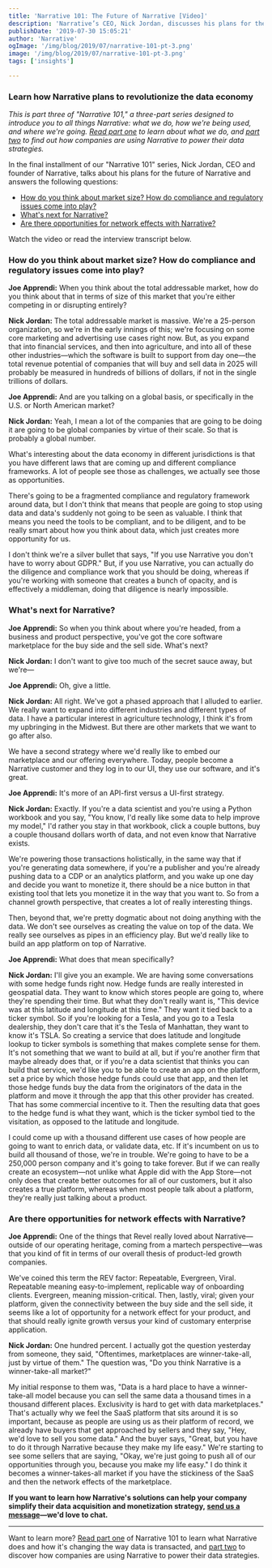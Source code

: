 ```yaml
---
title: 'Narrative 101: The Future of Narrative [Video]'
description: 'Narrative’s CEO, Nick Jordan, discusses his plans for the future of Narrative and the company''s potential to revolutionize the data economy.'
publishDate: '2019-07-30 15:05:21'
author: 'Narrative'
ogImage: '/img/blog/2019/07/narrative-101-pt-3.png'
image: '/img/blog/2019/07/narrative-101-pt-3.png'
tags: ['insights']

---
```

### Learn how Narrative plans to revolutionize the data economy

_This is part three of "Narrative 101," a three-part series designed to introduce you to all things Narrative: what we do, how we're being used, and where we're going. [Read part one](/blog/narrative-101-what-is-narrative) to learn about what we do, and [part two](/blog/narrative-101-how-are-companies-using-narrative) to find out how companies are using Narrative to power their data strategies._

In the final installment of our "Narrative 101" series, Nick Jordan, CEO and founder of Narrative, talks about his plans for the future of Narrative and answers the following questions:

* [How do you think about market size? How do compliance and regulatory issues come into play?](#market-size)
* [What's next for Narrative?](#whats-next)
* [Are there opportunities for network effects with Narrative?](#network-effects)

Watch the video or read the interview transcript below.

### How do you think about market size? How do compliance and regulatory issues come into play?

**Joe Apprendi:** When you think about the total addressable market, how do you think about that in terms of size of this market that you're either competing in or disrupting entirely?

**Nick Jordan:** The total addressable market is massive. We're a 25-person organization, so we're in the early innings of this; we're focusing on some core marketing and advertising use cases right now. But, as you expand that into financial services, and then into agriculture, and into all of these other industries—which the software is built to support from day one—the total revenue potential of companies that will buy and sell data in 2025 will probably be measured in hundreds of billions of dollars, if not in the single trillions of dollars.

**Joe Apprendi:** And are you talking on a global basis, or specifically in the U.S. or North American market?

**Nick Jordan:** Yeah, I mean a lot of the companies that are going to be doing it are going to be global companies by virtue of their scale. So that is probably a global number.

What's interesting about the data economy in different jurisdictions is that you have different laws that are coming up and different compliance frameworks. A lot of people see those as challenges, we actually see those as opportunities.

There's going to be a fragmented compliance and regulatory framework around data, but I don't think that means that people are going to stop using data and data's suddenly not going to be seen as valuable. I think that means you need the tools to be compliant, and to be diligent, and to be really smart about how you think about data, which just creates more opportunity for us.

I don't think we're a silver bullet that says, "If you use Narrative you don't have to worry about GDPR." But, if you use Narrative, you can actually do the diligence and compliance work that you should be doing, whereas if you're working with someone that creates a bunch of opacity, and is effectively a middleman, doing that diligence is nearly impossible.

### What's next for Narrative?

**Joe Apprendi:** So when you think about where you're headed, from a business and product perspective, you've got the core software marketplace for the buy side and the sell side. What's next?

**Nick Jordan:** I don't want to give too much of the secret sauce away, but we're—

**Joe Apprendi:** Oh, give a little.

**Nick Jordan:** All right. We've got a phased approach that I alluded to earlier. We really want to expand into different industries and different types of data. I have a particular interest in agriculture technology, I think it's from my upbringing in the Midwest. But there are other markets that we want to go after also.

We have a second strategy where we'd really like to embed our marketplace and our offering everywhere. Today, people become a Narrative customer and they log in to our UI, they use our software, and it's great.

**Joe Apprendi:** It's more of an API-first versus a UI-first strategy.

**Nick Jordan:** Exactly. If you're a data scientist and you're using a Python workbook and you say, "You know, I'd really like some data to help improve my model," I'd rather you stay in that workbook, click a couple buttons, buy a couple thousand dollars worth of data, and not even know that Narrative exists.

We're powering those transactions holistically, in the same way that if you're generating data somewhere, if you're a publisher and you're already pushing data to a CDP or an analytics platform, and you wake up one day and decide you want to monetize it, there should be a nice button in that existing tool that lets you monetize it in the way that you want to. So from a channel growth perspective, that creates a lot of really interesting things.

Then, beyond that, we're pretty dogmatic about not doing anything with the data. We don't see ourselves as creating the value on top of the data. We really see ourselves as pipes in an efficiency play. But we'd really like to build an app platform on top of Narrative.

**Joe Apprendi:** What does that mean specifically?

**Nick Jordan:** I'll give you an example. We are having some conversations with some hedge funds right now. Hedge funds are really interested in geospatial data. They want to know which stores people are going to, where they're spending their time. But what they don't really want is, "This device was at this latitude and longitude at this time." They want it tied back to a ticker symbol. So if you're looking for a Tesla, and you go to a Tesla dealership, they don't care that it's the Tesla of Manhattan, they want to know it's TSLA. So creating a service that does latitude and longitude lookup to ticker symbols is something that makes complete sense for them. It's not something that we want to build at all, but if you're another firm that maybe already does that, or if you're a data scientist that thinks you can build that service, we'd like you to be able to create an app on the platform, set a price by which those hedge funds could use that app, and then let those hedge funds buy the data from the originators of the data in the platform and move it through the app that this other provider has created. That has some commercial incentive to it. Then the resulting data that goes to the hedge fund is what they want, which is the ticker symbol tied to the visitation, as opposed to the latitude and longitude.

I could come up with a thousand different use cases of how people are going to want to enrich data, or validate data, etc. If it's incumbent on us to build all thousand of those, we're in trouble. We're going to have to be a 250,000 person company and it's going to take forever. But if we can really create an ecosystem—not unlike what Apple did with the App Store—not only does that create better outcomes for all of our customers, but it also creates a true platform, whereas when most people talk about a platform, they're really just talking about a product.

### Are there opportunities for network effects with Narrative?

**Joe Apprendi:** One of the things that Revel really loved about Narrative—outside of our operating heritage, coming from a martech perspective—was that you kind of fit in terms of our overall thesis of product-led growth companies.

We've coined this term the REV factor: Repeatable, Evergreen, Viral. Repeatable meaning easy-to-implement, replicable way of onboarding clients. Evergreen, meaning mission-critical. Then, lastly, viral; given your platform, given the connectivity between the buy side and the sell side, it seems like a lot of opportunity for a network effect for your product, and that should really ignite growth versus your kind of customary enterprise application.

**Nick Jordan:** One hundred percent. I actually got the question yesterday from someone, they said, "Oftentimes, marketplaces are winner-take-all, just by virtue of them." The question was, "Do you think Narrative is a winner-take-all market?"

My initial response to them was, "Data is a hard place to have a winner-take-all model because you can sell the same data a thousand times in a thousand different places. Exclusivity is hard to get with data marketplaces." That's actually why we feel the SaaS platform that sits around it is so important, because as people are using us as their platform of record, we already have buyers that get approached by sellers and they say, "Hey, we'd love to sell you some data." And the buyer says, "Great, but you have to do it through Narrative because they make my life easy." We're starting to see some sellers that are saying, "Okay, we're just going to push all of our opportunities through you, because you make my life easy." I do think it becomes a winner-takes-all market if you have the stickiness of the SaaS and then the network effects of the marketplace.

**If you want to learn how Narrative's solutions can help your company simplify their data acquisition and monetization strategy, [send us a message](/contact)—we'd love to chat.**

* * *

Want to learn more? [Read part one](/blog/narrative-101-what-is-narrative) of Narrative 101 to learn what Narrative does and how it's changing the way data is transacted, and [part two](/blog/narrative-101-how-are-companies-using-narrative) to discover how companies are using Narrative to power their data strategies.
